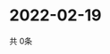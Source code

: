 # 2022-02-19
  共 0条

  <!-- BEGIN -->
  <!-- 最后更新时间Sat Feb 19 2022 05:03:52 GMT+0000 (Coordinated Universal Time) -->
  
  <!-- END -->
  
  
